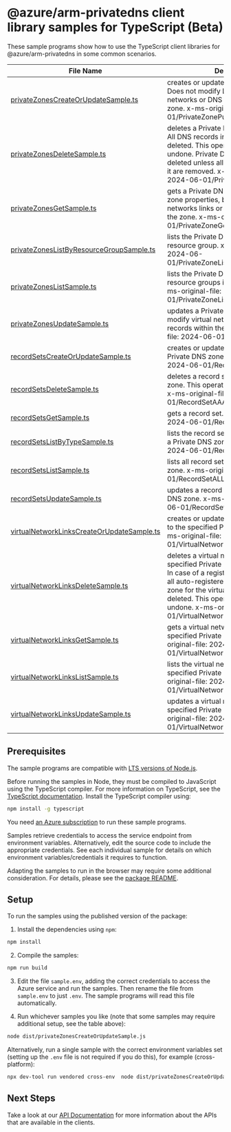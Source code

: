 # @azure/arm-privatedns client library samples for TypeScript (Beta)

These sample programs show how to use the TypeScript client libraries for @azure/arm-privatedns in some common scenarios.

| **File Name**                                                                         | **Description**                                                                                                                                                                                                                                                                                               |
| ------------------------------------------------------------------------------------- | ------------------------------------------------------------------------------------------------------------------------------------------------------------------------------------------------------------------------------------------------------------------------------------------------------------- |
| [privateZonesCreateOrUpdateSample.ts][privatezonescreateorupdatesample]               | creates or updates a Private DNS zone. Does not modify Links to virtual networks or DNS records within the zone. x-ms-original-file: 2024-06-01/PrivateZonePut.json                                                                                                                                           |
| [privateZonesDeleteSample.ts][privatezonesdeletesample]                               | deletes a Private DNS zone. WARNING: All DNS records in the zone will also be deleted. This operation cannot be undone. Private DNS zone cannot be deleted unless all virtual network links to it are removed. x-ms-original-file: 2024-06-01/PrivateZoneDelete.json                                          |
| [privateZonesGetSample.ts][privatezonesgetsample]                                     | gets a Private DNS zone. Retrieves the zone properties, but not the virtual networks links or the record sets within the zone. x-ms-original-file: 2024-06-01/PrivateZoneGet.json                                                                                                                             |
| [privateZonesListByResourceGroupSample.ts][privatezoneslistbyresourcegroupsample]     | lists the Private DNS zones within a resource group. x-ms-original-file: 2024-06-01/PrivateZoneListInResourceGroup.json                                                                                                                                                                                       |
| [privateZonesListSample.ts][privatezoneslistsample]                                   | lists the Private DNS zones in all resource groups in a subscription. x-ms-original-file: 2024-06-01/PrivateZoneListInSubscription.json                                                                                                                                                                       |
| [privateZonesUpdateSample.ts][privatezonesupdatesample]                               | updates a Private DNS zone. Does not modify virtual network links or DNS records within the zone. x-ms-original-file: 2024-06-01/PrivateZonePatch.json                                                                                                                                                        |
| [recordSetsCreateOrUpdateSample.ts][recordsetscreateorupdatesample]                   | creates or updates a record set within a Private DNS zone. x-ms-original-file: 2024-06-01/RecordSetAAAAPut.json                                                                                                                                                                                               |
| [recordSetsDeleteSample.ts][recordsetsdeletesample]                                   | deletes a record set from a Private DNS zone. This operation cannot be undone. x-ms-original-file: 2024-06-01/RecordSetAAAADelete.json                                                                                                                                                                        |
| [recordSetsGetSample.ts][recordsetsgetsample]                                         | gets a record set. x-ms-original-file: 2024-06-01/RecordSetAAAAGet.json                                                                                                                                                                                                                                       |
| [recordSetsListByTypeSample.ts][recordsetslistbytypesample]                           | lists the record sets of a specified type in a Private DNS zone. x-ms-original-file: 2024-06-01/RecordSetAAAAList.json                                                                                                                                                                                        |
| [recordSetsListSample.ts][recordsetslistsample]                                       | lists all record sets in a Private DNS zone. x-ms-original-file: 2024-06-01/RecordSetALLList.json                                                                                                                                                                                                             |
| [recordSetsUpdateSample.ts][recordsetsupdatesample]                                   | updates a record set within a Private DNS zone. x-ms-original-file: 2024-06-01/RecordSetAAAAPatch.json                                                                                                                                                                                                        |
| [virtualNetworkLinksCreateOrUpdateSample.ts][virtualnetworklinkscreateorupdatesample] | creates or updates a virtual network link to the specified Private DNS zone. x-ms-original-file: 2024-06-01/VirtualNetworkLinkPut.json                                                                                                                                                                        |
| [virtualNetworkLinksDeleteSample.ts][virtualnetworklinksdeletesample]                 | deletes a virtual network link to the specified Private DNS zone. WARNING: In case of a registration virtual network, all auto-registered DNS records in the zone for the virtual network will also be deleted. This operation cannot be undone. x-ms-original-file: 2024-06-01/VirtualNetworkLinkDelete.json |
| [virtualNetworkLinksGetSample.ts][virtualnetworklinksgetsample]                       | gets a virtual network link to the specified Private DNS zone. x-ms-original-file: 2024-06-01/VirtualNetworkLinkGet.json                                                                                                                                                                                      |
| [virtualNetworkLinksListSample.ts][virtualnetworklinkslistsample]                     | lists the virtual network links to the specified Private DNS zone. x-ms-original-file: 2024-06-01/VirtualNetworkLinkList.json                                                                                                                                                                                 |
| [virtualNetworkLinksUpdateSample.ts][virtualnetworklinksupdatesample]                 | updates a virtual network link to the specified Private DNS zone. x-ms-original-file: 2024-06-01/VirtualNetworkLinkPatch.json                                                                                                                                                                                 |

## Prerequisites

The sample programs are compatible with [LTS versions of Node.js](https://github.com/nodejs/release#release-schedule).

Before running the samples in Node, they must be compiled to JavaScript using the TypeScript compiler. For more information on TypeScript, see the [TypeScript documentation][typescript]. Install the TypeScript compiler using:

```bash
npm install -g typescript
```

You need [an Azure subscription][freesub] to run these sample programs.

Samples retrieve credentials to access the service endpoint from environment variables. Alternatively, edit the source code to include the appropriate credentials. See each individual sample for details on which environment variables/credentials it requires to function.

Adapting the samples to run in the browser may require some additional consideration. For details, please see the [package README][package].

## Setup

To run the samples using the published version of the package:

1. Install the dependencies using `npm`:

```bash
npm install
```

2. Compile the samples:

```bash
npm run build
```

3. Edit the file `sample.env`, adding the correct credentials to access the Azure service and run the samples. Then rename the file from `sample.env` to just `.env`. The sample programs will read this file automatically.

4. Run whichever samples you like (note that some samples may require additional setup, see the table above):

```bash
node dist/privateZonesCreateOrUpdateSample.js
```

Alternatively, run a single sample with the correct environment variables set (setting up the `.env` file is not required if you do this), for example (cross-platform):

```bash
npx dev-tool run vendored cross-env  node dist/privateZonesCreateOrUpdateSample.js
```

## Next Steps

Take a look at our [API Documentation][apiref] for more information about the APIs that are available in the clients.

[privatezonescreateorupdatesample]: https://github.com/Azure/azure-sdk-for-js/blob/main/sdk/privatedns/arm-privatedns/samples/v4-beta/typescript/src/privateZonesCreateOrUpdateSample.ts
[privatezonesdeletesample]: https://github.com/Azure/azure-sdk-for-js/blob/main/sdk/privatedns/arm-privatedns/samples/v4-beta/typescript/src/privateZonesDeleteSample.ts
[privatezonesgetsample]: https://github.com/Azure/azure-sdk-for-js/blob/main/sdk/privatedns/arm-privatedns/samples/v4-beta/typescript/src/privateZonesGetSample.ts
[privatezoneslistbyresourcegroupsample]: https://github.com/Azure/azure-sdk-for-js/blob/main/sdk/privatedns/arm-privatedns/samples/v4-beta/typescript/src/privateZonesListByResourceGroupSample.ts
[privatezoneslistsample]: https://github.com/Azure/azure-sdk-for-js/blob/main/sdk/privatedns/arm-privatedns/samples/v4-beta/typescript/src/privateZonesListSample.ts
[privatezonesupdatesample]: https://github.com/Azure/azure-sdk-for-js/blob/main/sdk/privatedns/arm-privatedns/samples/v4-beta/typescript/src/privateZonesUpdateSample.ts
[recordsetscreateorupdatesample]: https://github.com/Azure/azure-sdk-for-js/blob/main/sdk/privatedns/arm-privatedns/samples/v4-beta/typescript/src/recordSetsCreateOrUpdateSample.ts
[recordsetsdeletesample]: https://github.com/Azure/azure-sdk-for-js/blob/main/sdk/privatedns/arm-privatedns/samples/v4-beta/typescript/src/recordSetsDeleteSample.ts
[recordsetsgetsample]: https://github.com/Azure/azure-sdk-for-js/blob/main/sdk/privatedns/arm-privatedns/samples/v4-beta/typescript/src/recordSetsGetSample.ts
[recordsetslistbytypesample]: https://github.com/Azure/azure-sdk-for-js/blob/main/sdk/privatedns/arm-privatedns/samples/v4-beta/typescript/src/recordSetsListByTypeSample.ts
[recordsetslistsample]: https://github.com/Azure/azure-sdk-for-js/blob/main/sdk/privatedns/arm-privatedns/samples/v4-beta/typescript/src/recordSetsListSample.ts
[recordsetsupdatesample]: https://github.com/Azure/azure-sdk-for-js/blob/main/sdk/privatedns/arm-privatedns/samples/v4-beta/typescript/src/recordSetsUpdateSample.ts
[virtualnetworklinkscreateorupdatesample]: https://github.com/Azure/azure-sdk-for-js/blob/main/sdk/privatedns/arm-privatedns/samples/v4-beta/typescript/src/virtualNetworkLinksCreateOrUpdateSample.ts
[virtualnetworklinksdeletesample]: https://github.com/Azure/azure-sdk-for-js/blob/main/sdk/privatedns/arm-privatedns/samples/v4-beta/typescript/src/virtualNetworkLinksDeleteSample.ts
[virtualnetworklinksgetsample]: https://github.com/Azure/azure-sdk-for-js/blob/main/sdk/privatedns/arm-privatedns/samples/v4-beta/typescript/src/virtualNetworkLinksGetSample.ts
[virtualnetworklinkslistsample]: https://github.com/Azure/azure-sdk-for-js/blob/main/sdk/privatedns/arm-privatedns/samples/v4-beta/typescript/src/virtualNetworkLinksListSample.ts
[virtualnetworklinksupdatesample]: https://github.com/Azure/azure-sdk-for-js/blob/main/sdk/privatedns/arm-privatedns/samples/v4-beta/typescript/src/virtualNetworkLinksUpdateSample.ts
[apiref]: https://learn.microsoft.com/javascript/api/@azure/arm-privatedns?view=azure-node-preview
[freesub]: https://azure.microsoft.com/free/
[package]: https://github.com/Azure/azure-sdk-for-js/tree/main/sdk/privatedns/arm-privatedns/README.md
[typescript]: https://www.typescriptlang.org/docs/home.html
